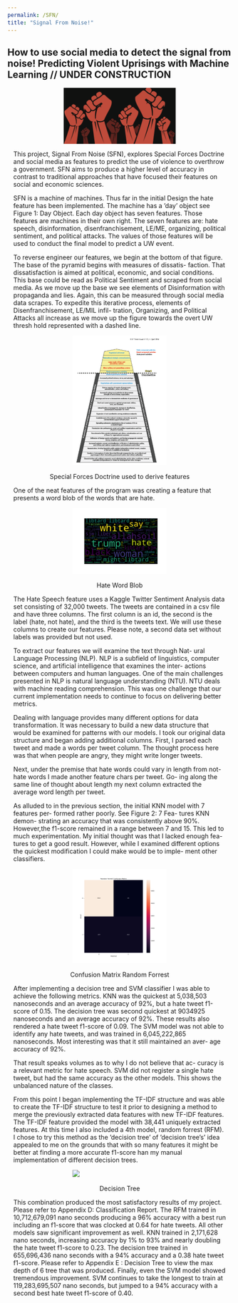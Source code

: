 ```yaml
---
permalink: /SFN/
title: "Signal From Noise!"
---
```

 <style> .indented { padding-left: 10pt; padding-right: 10pt; } </style>
<style> .half {     display: block;
  margin-left: auto;
  margin-right: auto; width: 50%; } </style>
## How to use social media to detect the signal from noise!  Predicting Violent Uprisings with Machine Learning // UNDER CONSTRUCTION
<center><img src ="https://github.com/dunhamc13/dunhamc13.github.io/blob/master/teaser.png?raw=true" class="half"></center>  
<p class="indented">This project, Signal From Noise (SFN), explores Special Forces Doctrine and social media as features to predict the use of violence to overthrow a government. SFN aims to produce a higher level of accuracy in contrast to traditional approaches that have focused their features on social and economic sciences.</p>
<p></p>
<p class="indented">SFN is a machine
of machines. Thus far in the initial Design the hate feature has been implemented.  The machine has a ’day’ object see Figure 1: Day Object. Each day object has seven features. Those features are machines in their own right. The seven features are: hate speech, disinformation, disenfranchisement, LE/ME, organizing, political sentiment, and political attacks. The values of those features will be used to conduct the final model to predict a UW event.  </p>
<p></p>
<p class="indented">To reverse engineer our features, we begin at the bottom of that figure. The base of the pyramid begins with measures of dissatis- faction. That dissatisfaction is aimed at political, economic, and social conditions. This base could be read as Political Sentiment and scraped from social media. As we move up the base we see elements of Disinformation with propaganda and lies. Again, this can be measured through social media data scrapes. To expedite this iterative process, elements of Disenfranchisement, LE/MIL infil- tration, Organizing, and Political Attacks all increase as we move up the figure towards the overt UW thresh hold represented with a dashed line.</p>
<p></p>
<p><center><figure><img class="half" src ="https://github.com/dunhamc13/dunhamc13.github.io/blob/master/uw.png?raw=true"><img hspace="20"><figcaption>Special Forces Doctrine used to derive features</figcaption></figure></center></p> 
<p></p>
<p class="indented">One of the neat features of the program was creating a feature that presents a word blob of the words that are hate.</p>
<p></p>
<p><center><figure><img src ="https://github.com/dunhamc13/dunhamc13.github.io/blob/master/hate.png?raw=true" class="half" ><img hspace="20"><figcaption>Hate Word Blob</figcaption></figure></center></p>  
<p></p>
<p class="indented">The Hate Speech feature uses a Kaggle Twitter Sentiment Analysis data set consisting of 32,000 tweets. The tweets are contained in a csv file and have three columns. The first column is an id, the second is the label (hate, not hate), and the third is the tweets text. We will use these columns to create our features. Please note, a second data set without labels was provided but not used.</p>
<p class="indented">To extract our features we will examine the text through Nat- ural Language Processing (NLP). NLP is a subfield of linguistics, computer science, and artificial intelligence that examines the inter- actions between computers and human languages. One of the main challenges presented in NLP is natural language understanding (NTU). NTU deals with machine reading comprehension. This was one challenge that our current implementation needs to continue to focus on delivering better metrics.</p>
<p class="indented">Dealing with language provides many different options for data transformation. It was necessary to build a new data structure that would be examined for patterns with our models. I took our original data structure and began adding additional columns. First, I parsed each tweet and made a words per tweet column. The thought process here was that when people are angry, they might write longer tweets.</p>
<p class="indented">Next, under the premise that hate words could vary in length from not-hate words I made another feature chars per tweet. Go- ing along the same line of thought about length my next column extracted the average word length per tweet.</p>
<p class="indented">As alluded to in the previous section, the initial KNN model with 7 features per- formed rather poorly. See Figure 2: 7 Fea- tures KNN demon- strating an accuracy that was consistently above 90%. However,the f1-score remained in a range between 7 and 15. This led to much experimentation. My initial thought was that I lacked enough fea- tures to get a good result. However, while I examined different options the quickest modification I could make would be to imple- ment other classifiers.</p>
<p></p>
<p><center><figure><img class="half" src ="https://github.com/dunhamc13/dunhamc13.github.io/blob/master/CM_RF.png?raw=true"><img hspace="20"><figcaption>Confusion Matrix Random Forrest</figcaption></figure></center></p>  
<p></p>
<p class="indented">After implementing a decision tree and SVM classifier I was able to achieve the following metrics. KNN was the quickest at 5,038,503 nanoseconds and an average accuracy of 92%, but a hate tweet f1-score of 0.15. The decision tree was second quickest at 9034925 nanoseconds and an average accuracy of 92%. These results also rendered a hate tweet f1-score of 0.09. The SVM model was not able to identify any hate tweets, and was trained in 6,045,222,865 nanoseconds. Most interesting was that it still maintained an aver- age accuracy of 92%.</p>
<p class="indented">That result speaks volumes as to why I do not believe that ac- curacy is a relevant metric for hate speech. SVM did not register a single hate tweet, but had the same accuracy as the other models. This shows the unbalanced nature of the classes.</p>
<p class="indented">From this point I began implementing the TF-IDF structure and was able to create the TF-IDF structure to test it prior to designing a method to merge the previously extracted data features with new TF-IDF features. The TF-IDF feature provided the model with 38,441 uniquely extracted features. At this time I also included a 4th model, random forrest (RFM). I chose to try this method as the ’decision tree’ of ’decision tree’s’ idea appealed to me on the grounds that with so many features it might be better at finding a more accurate f1-score han my manual implementation of different decision trees.</p>
<p></p>
<p><center><figure><img class="half" src ="https://github.com/dunhamc13/dunhamc13.github.io/blob/master/dTree.png?raw=true"><img hspace="20"><figcaption>Decision Tree</figcaption></figure></center></p>  
<p></p>
<p class="indented">This combination produced the most satisfactory results of my project. Please refer to Appendix D: Classification Report. The RFM trained in 10,712,679,091 nano seconds producing a 96% accuracy with a best run including an f1-score that was clocked at 0.64 for hate tweets. All other models saw significant improvement as well. KNN trained in 2,171,628 nano seconds, increasing accuracy by 1% to 93% and nearly doubling the hate tweet f1-score to 0.23. The decision tree trained in 655,696,436 nano seconds with a 94% accuracy and a 0.38 hate tweet f1-score. Please refer to Appendix E : Decision Tree to view the max depth of 6 tree that was produced. Finally, even the SVM model showed tremendous improvement. SVM continues to take the longest to train at 119,283,695,507 nano seconds, but jumped to a 94% accuracy with a second best hate tweet f1-score of 0.40.</p>




